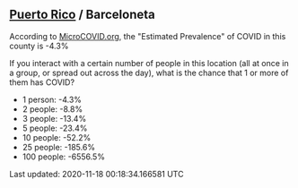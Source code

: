 
## [Puerto Rico](/united-states/puerto-rico) / Barceloneta

According to [MicroCOVID.org](http://microcovid.org),
the "Estimated Prevalence" of COVID in this county is -4.3%

If you interact with a certain number of people in this location
(all at once in a group, or spread out across the day), what is the chance that
1 or more of them has COVID?

- 1 person: -4.3%
- 2 people: -8.8%
- 3 people: -13.4%
- 5 people: -23.4%
- 10 people: -52.2%
- 25 people: -185.6%
- 100 people: -6556.5%

Last updated: 2020-11-18 00:18:34.166581 UTC
